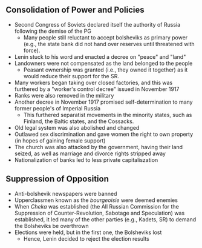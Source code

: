 ## Consolidation of Power and Policies
- Second Congress of Soviets declared itself the authority of Russia following the demise of the PG
	- Many people still reluctant to accept bolsheviks as primary power (e.g., the state bank did not hand over reserves until threatened with force).
- Lenin stuck to his word and enacted a decree on "peace" and "land"
- Landowners were not compensated as the land belonged to the people
	- Peasant ownership was granted (i.e., they owned it together) as it would reduce their support for the SR.
- Many workers began taking over closed factories, and this was furthered by a "worker's control decree" issued in November 1917
- Ranks were also removed in the military
- Another decree in November 1917 promised self-determination to many former people's of Imperial Russia
	- This furthered separatist movements in the minority states, such as Finland, the Baltic states, and the Cossacks.
- Old legal system was also abolished and changed
- Outlawed sex discrimination and gave women the right to own property (in hopes of gaining female support)
- The church was also attacked by the government, having their land seized, as well as marriage and divorce rights stripped away
- Nationalization of banks led to less private capitaliszation

## Suppression of Opposition
- Anti-bolshevik newspapers were banned
- Upperclassmen known as the *bourgeoisie* were deemed enemies
- When *Cheka* was established (the All Russian Commission for the Suppression of Counter-Revolution, Sabotage and Speculation) was established, it led many of the other parties (e.g., Kadets, SR) to demand the Bolsheviks be overthrown
- Elections were held, but in the first one, the Bolsheviks lost
	- Hence, Lenin decided to reject the election results